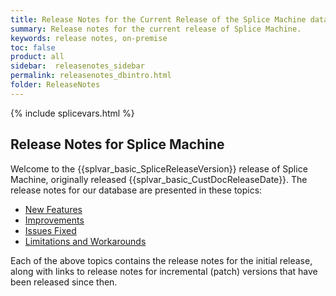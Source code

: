 ```yaml
---
title: Release Notes for the Current Release of the Splice Machine database
summary: Release notes for the current release of Splice Machine.
keywords: release notes, on-premise
toc: false
product: all
sidebar:  releasenotes_sidebar
permalink: releasenotes_dbintro.html
folder: ReleaseNotes
---
```

<section>
<div class="TopicContent" data-swiftype-index="true" markdown="1">
{% include splicevars.html %}

# Release Notes for Splice Machine

Welcome to the {{splvar_basic_SpliceReleaseVersion}} release of Splice Machine, originally released  {{splvar_basic_CustDocReleaseDate}}. The release notes for our database are presented in these topics:

* <a href="releasenotes_newfeatures.html">New Features</a>
* <a href="releasenotes_improvements.html">Improvements</a>
* <a href="releasenotes_bugfixes.html">Issues Fixed</a>
* <a href="releasenotes_workarounds.html">Limitations and Workarounds</a>

Each of the above topics contains the release notes for the initial release, along with links to release notes for incremental (patch) versions that have been released since then.


</div>
</section>
